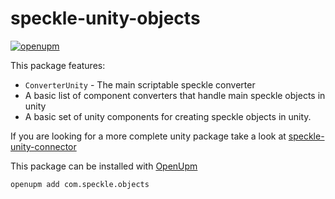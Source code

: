 # speckle-unity-objects

[![openupm](https://img.shields.io/npm/v/com.speckle.objects?label=openupm&registry_uri=https://package.openupm.com)](https://openupm.com/packages/com.speckle.objects/)

This package features:

- `ConverterUnity` - The main scriptable speckle converter
- A basic list of component converters that handle main speckle objects in unity
- A basic set of unity components for creating speckle objects in unity.

If you are looking for a more complete unity package take a look
at [speckle-unity-connector](https://github.com/sasakiassociates/speckle-unity-connector)

This package can be installed with [OpenUpm](https://github.com/openupm/openupm-cli#installation)

`openupm add com.speckle.objects`

